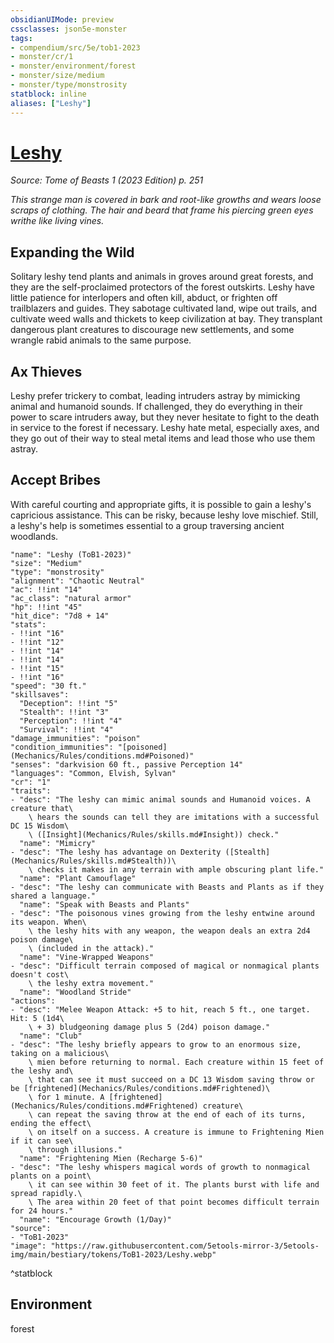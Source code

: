 ```yaml
---
obsidianUIMode: preview
cssclasses: json5e-monster
tags:
- compendium/src/5e/tob1-2023
- monster/cr/1
- monster/environment/forest
- monster/size/medium
- monster/type/monstrosity
statblock: inline
aliases: ["Leshy"]
---
```

# [Leshy](Mechanics\bestiary\monstrosity/leshy-tob1-2023.md)
*Source: Tome of Beasts 1 (2023 Edition) p. 251*  

*This strange man is covered in bark and root-like growths and wears loose scraps of clothing. The hair and beard that frame his piercing green eyes writhe like living vines.*

## Expanding the Wild

Solitary leshy tend plants and animals in groves around great forests, and they are the self-proclaimed protectors of the forest outskirts. Leshy have little patience for interlopers and often kill, abduct, or frighten off trailblazers and guides. They sabotage cultivated land, wipe out trails, and cultivate weed walls and thickets to keep civilization at bay. They transplant dangerous plant creatures to discourage new settlements, and some wrangle rabid animals to the same purpose.

## Ax Thieves

Leshy prefer trickery to combat, leading intruders astray by mimicking animal and humanoid sounds. If challenged, they do everything in their power to scare intruders away, but they never hesitate to fight to the death in service to the forest if necessary. Leshy hate metal, especially axes, and they go out of their way to steal metal items and lead those who use them astray.

## Accept Bribes

With careful courting and appropriate gifts, it is possible to gain a leshy's capricious assistance. This can be risky, because leshy love mischief. Still, a leshy's help is sometimes essential to a group traversing ancient woodlands.

```statblock
"name": "Leshy (ToB1-2023)"
"size": "Medium"
"type": "monstrosity"
"alignment": "Chaotic Neutral"
"ac": !!int "14"
"ac_class": "natural armor"
"hp": !!int "45"
"hit_dice": "7d8 + 14"
"stats":
- !!int "16"
- !!int "12"
- !!int "14"
- !!int "14"
- !!int "15"
- !!int "16"
"speed": "30 ft."
"skillsaves":
  "Deception": !!int "5"
  "Stealth": !!int "3"
  "Perception": !!int "4"
  "Survival": !!int "4"
"damage_immunities": "poison"
"condition_immunities": "[poisoned](Mechanics/Rules/conditions.md#Poisoned)"
"senses": "darkvision 60 ft., passive Perception 14"
"languages": "Common, Elvish, Sylvan"
"cr": "1"
"traits":
- "desc": "The leshy can mimic animal sounds and Humanoid voices. A creature that\
    \ hears the sounds can tell they are imitations with a successful DC 15 Wisdom\
    \ ([Insight](Mechanics/Rules/skills.md#Insight)) check."
  "name": "Mimicry"
- "desc": "The leshy has advantage on Dexterity ([Stealth](Mechanics/Rules/skills.md#Stealth))\
    \ checks it makes in any terrain with ample obscuring plant life."
  "name": "Plant Camouflage"
- "desc": "The leshy can communicate with Beasts and Plants as if they shared a language."
  "name": "Speak with Beasts and Plants"
- "desc": "The poisonous vines growing from the leshy entwine around its weapon. When\
    \ the leshy hits with any weapon, the weapon deals an extra 2d4 poison damage\
    \ (included in the attack)."
  "name": "Vine-Wrapped Weapons"
- "desc": "Difficult terrain composed of magical or nonmagical plants doesn't cost\
    \ the leshy extra movement."
  "name": "Woodland Stride"
"actions":
- "desc": "Melee Weapon Attack: +5 to hit, reach 5 ft., one target. Hit: 5 (1d4\
    \ + 3) bludgeoning damage plus 5 (2d4) poison damage."
  "name": "Club"
- "desc": "The leshy briefly appears to grow to an enormous size, taking on a malicious\
    \ mien before returning to normal. Each creature within 15 feet of the leshy and\
    \ that can see it must succeed on a DC 13 Wisdom saving throw or be [frightened](Mechanics/Rules/conditions.md#Frightened)\
    \ for 1 minute. A [frightened](Mechanics/Rules/conditions.md#Frightened) creature\
    \ can repeat the saving throw at the end of each of its turns, ending the effect\
    \ on itself on a success. A creature is immune to Frightening Mien if it can see\
    \ through illusions."
  "name": "Frightening Mien (Recharge 5-6)"
- "desc": "The leshy whispers magical words of growth to nonmagical plants on a point\
    \ it can see within 30 feet of it. The plants burst with life and spread rapidly.\
    \ The area within 20 feet of that point becomes difficult terrain for 24 hours."
  "name": "Encourage Growth (1/Day)"
"source":
- "ToB1-2023"
"image": "https://raw.githubusercontent.com/5etools-mirror-3/5etools-img/main/bestiary/tokens/ToB1-2023/Leshy.webp"
```
^statblock

## Environment

forest